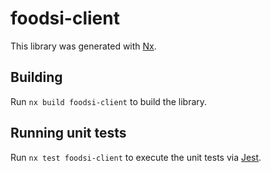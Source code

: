 # foodsi-client

This library was generated with [Nx](https://nx.dev).

## Building

Run `nx build foodsi-client` to build the library.

## Running unit tests

Run `nx test foodsi-client` to execute the unit tests via [Jest](https://jestjs.io).
